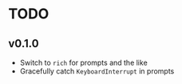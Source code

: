 <!-- markdownlint-disable MD034 -->

# TODO

## v0.1.0

- Switch to `rich` for prompts and the like
- Gracefully catch `KeyboardInterrupt` in prompts

